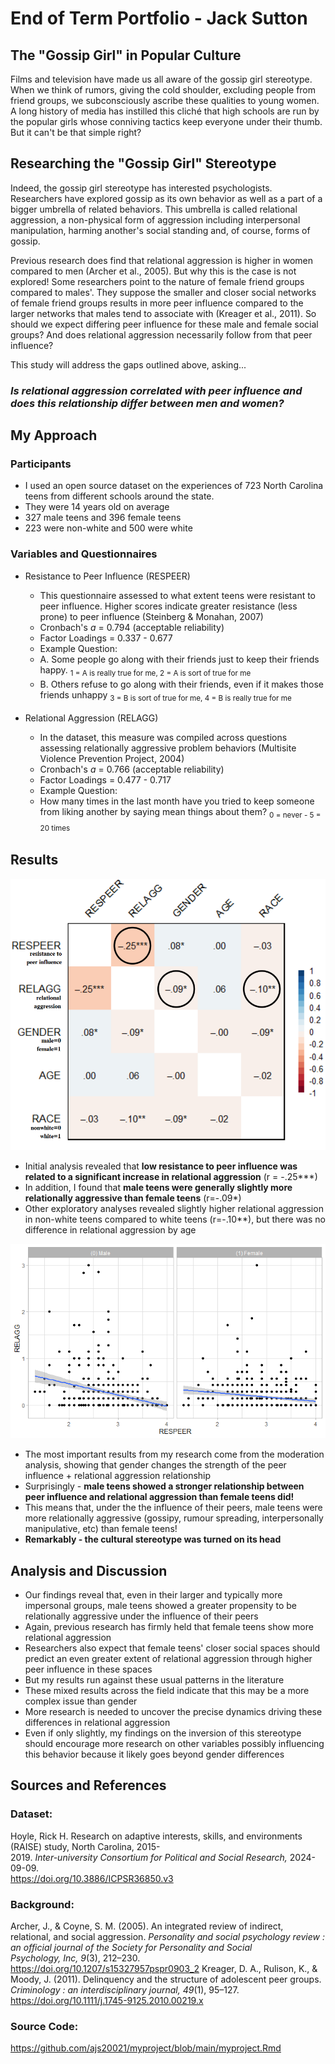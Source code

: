 # End of Term Portfolio - Jack Sutton
## The "Gossip Girl" in Popular Culture
  Films and television have made us all aware of the gossip girl stereotype. When we think of rumors, giving the cold shoulder, excluding people from friend groups, we subconsciously ascribe these qualities to young women. A long history of media has instilled this cliché that high schools are run by the popular girls whose conniving tactics keep everyone under their thumb. But it can't be that simple right? 
## Researching the "Gossip Girl" Stereotype
  Indeed, the gossip girl stereotype has interested psychologists. Researchers have explored gossip as its own behavior as well as a part of a bigger umbrella of related behaviors. This umbrella is called relational aggression, a non-physical form of aggression including interpersonal manipulation, harming another's social standing and, of course, forms of gossip.
  
  Previous research does find that relational aggression is higher in women compared to men (Archer et al., 2005). But why this is the case is not explored! Some researchers point to the nature of female friend groups compared to males'. They suppose the smaller and closer social networks of female friend groups results in more peer influence compared to the larger networks that males tend to associate with (Kreager et al., 2011). So should we expect differing peer influence for these male and female social groups? And does relational aggression necessarily follow from that peer influence?

  This study will address the gaps outlined above, asking...
  
### ___Is relational aggression correlated with peer influence and does this relationship differ between men and women?___

## My Approach
### Participants
- I used an open source dataset on the experiences of 723 North Carolina teens from different schools around the state. 
- They were 14 years old on average
- 327 male teens and 396 female teens
- 223 were non-white and 500 were white

### Variables and Questionnaires
- Resistance to Peer Influence (RESPEER)
  -  This questionnaire assessed to what extent teens were resistant to peer influence. Higher scores indicate greater resistance (less prone) to peer influence (Steinberg & Monahan, 2007)
  -  Cronbach's _a_ = 0.794 (acceptable reliability)
  -  Factor Loadings = 0.337 - 0.677
  -  Example Question:
    -  A. Some people go along with their friends just to keep their friends happy. 
<sub>1 = A is really true for me, 2 = A is sort of true for me<sub> 
    -  B. Others refuse to go along with their friends, even if it makes those friends unhappy
<sub>3 = B is sort of true for me, 4 = B is really true for me<sub>

- Relational Aggression (RELAGG)
  -   In the dataset, this measure was compiled across questions assessing relationally aggressive problem behaviors (Multisite Violence Prevention Project, 2004)
  -   Cronbach's _a_ = 0.766 (acceptable reliability)
  -   Factor Loadings = 0.477 - 0.717
  -   Example Question:
    -   How many times in the last month have you tried to keep someone from liking another by saying mean things about them?
<sub>0 = never - 5 = 20 times<sub>



## Results

![graph1](/image/corrmatrix.png/)

- Initial analysis revealed that __low resistance to peer influence was related to a significant increase in relational aggression__ (r = -.25***)
- In addition, I found that __male teens were generally slightly more relationally aggressive than female teens__ (r=-.09*)
- Other exploratory analyses revealed slightly higher relational aggression in non-white teens compared to white teens (r=-.10**), but there was no difference in relational aggression by age

![graph1](/image/moderation.png/)

- The most important results from my research come from the moderation analysis, showing that gender changes the strength of the peer influence + relational aggression relationship
- Surprisingly - __male teens showed a stronger relationship between peer influence and relational aggression than female teens did!__
- This means that, under the the influence of their peers, male teens were more relationally aggressive (gossipy, rumour spreading, interpersonally manipulative, etc) than female teens!
- __Remarkably - the cultural stereotype was turned on its head__


## Analysis and Discussion
- Our findings reveal that, even in their larger and typically more impersonal groups, male teens showed a greater propensity to be relationally aggressive under the influence of their peers
- Again, previous research has firmly held that female teens show more relational aggression
- Researchers also expect that female teens' closer social spaces should predict an even greater extent of relational aggression through higher peer influence in these spaces
- But my results run against these usual patterns in the literature
- These mixed results across the field indicate that this may be a more complex issue than gender
- More research is needed to uncover the precise dynamics driving these differences in relational aggression
- Even if only slightly, my findings on the inversion of this stereotype should encourage more research on other variables possibly influencing this behavior because it likely goes beyond gender differences

## Sources and References

### Dataset:
Hoyle, Rick H. Research on adaptive interests, skills, and environments (RAISE) study, North Carolina, 2015-  
  2019. _Inter-university Consortium for Political and Social Research,_ 2024-09-09.     
  https://doi.org/10.3886/ICPSR36850.v3

### Background:
Archer, J., & Coyne, S. M. (2005). An integrated review of indirect, relational, and social aggression. 
  _Personality and social psychology review : an official journal of the Society for Personality and Social    
  Psychology, Inc, 9_(3), 212–230. https://doi.org/10.1207/s15327957pspr0903_2
Kreager, D. A., Rulison, K., & Moody, J. (2011). Delinquency and the structure of adolescent peer groups.   
  _Criminology : an interdisciplinary journal, 49_(1), 95–127. https://doi.org/10.1111/j.1745-9125.2010.00219.x

### Source Code:
https://github.com/ajs20021/myproject/blob/main/myproject.Rmd






